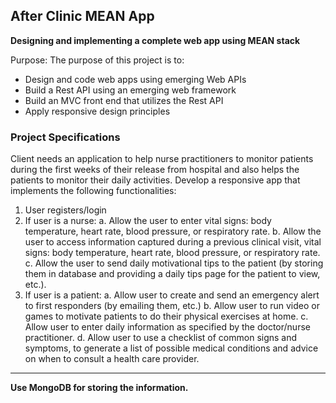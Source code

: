 ## After Clinic MEAN App

**Designing and implementing a complete web app using MEAN stack**

Purpose: The purpose of this project is to:
  - Design and code web apps using emerging Web APIs
  - Build a Rest API using an emerging web framework
  - Build an MVC front end that utilizes the Rest API
  - Apply responsive design principles

### Project Specifications
Client needs an application to help nurse practitioners to monitor patients during the first weeks of their release from hospital and also helps the patients to monitor their daily activities. Develop a responsive app that implements the following functionalities:
             
1. User registers/login
2. If user is a nurse:
	a. Allow the user to enter vital signs: body temperature, heart rate, blood pressure, or respiratory rate.
	b. Allow the user to access information captured during a previous clinical visit, vital signs: body temperature, heart rate, blood pressure, or respiratory rate.
	c. Allow the user to send daily motivational tips to the patient (by storing them in database and providing a daily tips page for the patient to view, etc.).
3. If user is a patient:
	a. Allow user to create and send an emergency alert to first responders (by emailing them, etc.)
	b. Allow user to run video or games to motivate patients to do their physical exercises at home.
	c. Allow user to enter daily information as specified by the doctor/nurse practitioner.
	d. Allow user to use a checklist of common signs and symptoms, to generate a list of possible medical conditions and advice on when to consult a health care provider.
                
----
**Use MongoDB for storing the information.**
